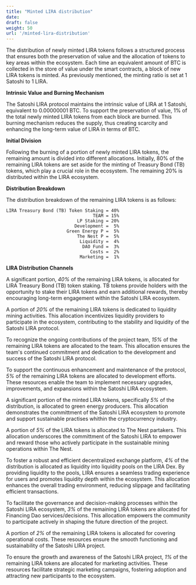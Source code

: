 ```yaml
---
title: "Minted LIRA distribution"
date:
draft: false
weight: 50
url: '/minted-lira-distribution'
---
```


The distribution of newly minted LIRA tokens follows a structured
process that ensures both the preservation of value and the allocation
of tokens to key areas within the ecosystem. Each time an equivalent
amount of BTC is collected in the store of value under the smart
contracts, a block of new LIRA tokens is minted. As previously
mentioned, the minting ratio is set at 1 Satoshi to 1 LIRA.

**Intrinsic Value and Burning Mechanism**

The Satoshi LIRA protocol
maintains the intrinsic value of LIRA at 1 Satoshi, equivalent to
0.00000001 BTC. To support the preservation of value, 1% of the total
newly minted LIRA tokens from each block are burned. This burning
mechanism reduces the supply, thus creating scarcity and enhancing the
long-term value of LIRA in terms of BTC.

**Initial Division**

Following the burning of a portion of newly
minted LIRA tokens, the remaining amount is divided into different
allocations. Initially, 80% of the remaining LIRA tokens are set aside
for the minting of Treasury Bond (TB) tokens, which play a crucial
role in the ecosystem. The remaining 20% is distributed within the
LIRA ecosystem.

**Distribution Breakdown**

The distribution breakdown of the
remaining LIRA tokens is as follows:


    LIRA Treasury Bond (TB) Token Staking = 40%
                                     TEAM = 15%                              
                               LP Staking = 20%
                              Development =  5%
                           Green Energy P =  5%
                               The Nest P =  5%
                                Liquidity =  4%
                                 DAO Fund =  3%
                                    Costs =  2%
                                Marketing =  1%


**LIRA Distribution Channels**

A significant portion, *40%* of the remaining LIRA tokens, is
allocated for LIRA Treasury Bond (TB) token staking. TB tokens provide
holders with the opportunity to stake their LIRA tokens and earn
additional rewards, thereby encouraging long-term engagement within
the Satoshi LIRA ecosystem.

A portion of *20%* of the remaining LIRA tokens
is dedicated to liquidity mining activities. This allocation
incentivizes liquidity providers to participate in the ecosystem,
contributing to the stability and liquidity of the Satoshi LIRA
protocol.

To recognize the ongoing contributions of the project
team, *15%* of the remaining LIRA tokens are allocated to the team. This
allocation ensures the team's continued commitment and dedication to
the development and success of the Satoshi LIRA protocol.

To support the continuous enhancement and
maintenance of the protocol, *5%* of the remaining LIRA tokens are
allocated to development efforts. These resources enable the team to
implement necessary upgrades, improvements, and expansions within the
Satoshi LIRA ecosystem.

A significant portion of the minted LIRA tokens, specifically *5%* of the
distribution, is allocated to green energy producers. This allocation demonstrates
the committment of the Satoshi LIRA ecosystem to promote and support sustainable
practises whithin the cryptocurrency industry.

A portion of *5%* of the LIRA tokens is allocated to The Nest partakers. 
This allocation underscores the committment of the Satoshi LIRA to empower and
reward those who actively participate in the sustainable mining operations within The Nest.

To foster a robust and efficient decentralized exchange platform, *4%* of the distribution
is allocated as liquidity into liquidity pools on the LIRA Dex. By providing liquidity
to the pools, LIRA ensures a seamless trading experience for users and promotes liquidity depth
within the ecosystem. This allocation enhances the overall trading environment, reducing
slippage and facilitating efficient transactions.

To facilitate the governance and decision-making processes within the Satoshi LIRA
ecosystem, *3%* of the remaining LIRA tokens are allocated for
Financing Dao services/decisions. This allocation empowers the
community to participate actively in shaping the future direction of
the project.

A portion of *2%* of the remaining LIRA tokens is
allocated for covering operational costs. These resources ensure the
smooth functioning and sustainability of the Satoshi LIRA project.

To ensure the growth and awareness of the Satoshi
LIRA project, *1%* of the remaining LIRA tokens are allocated for
marketing activities. These resources facilitate strategic marketing
campaigns, fostering adoption and attracting new participants to the
ecosystem.








